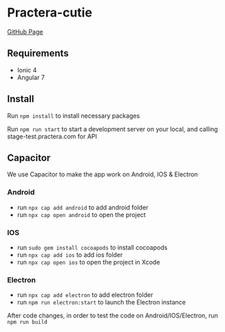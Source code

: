 # Practera-cutie

[GitHub Page](https://intersective.github.io/cutie/)

## Requirements

- Ionic 4
- Angular 7

## Install

Run `npm install` to install necessary packages

Run `npm run start` to start a development server on your local, and calling stage-test.practera.com for API

## Capacitor

We use Capacitor to make the app work on Android, IOS & Electron


### Android
 - run `npx cap add android` to add android folder
 - run `npx cap open android` to open the project

### IOS
 - run `sudo gem install cocoapods` to install cocoapods
 - run `npx cap add ios` to add ios folder
 - run `npx cap open ios` to open the project in Xcode

### Electron
 - run `npx cap add electron` to add electron folder
 - run `npm run electron:start` to launch the Electron instance

After code changes, in order to test the code on Android/IOS/Electron, run `npm run build`

